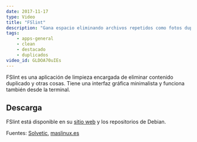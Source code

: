 ```yaml
---
date: 2017-11-17
type: Video
title: "FSlint"
description: "Gana espacio eliminando archivos repetidos como fotos duplicadas y muchos más"
tags:
    - apps-general
    - clean
    - destacado
    - duplicados
video_id: GLDOA70uIEs
---
```


FSlint es una aplicación de limpieza encargada de eliminar contenido duplicado y otras cosas. Tiene una interfaz gráfica minimalista y funciona también desde la terminal.

## Descarga

FSlint está disponible en su [sitio web](http://www.pixelbeat.org/fslint/) y los repositorios de Debian.

Fuentes: [Solvetic](https://www.solvetic.com/tutoriales/article/3061-como-encontrar-y-eliminar-archivos-duplicados-en-linux/), [maslinux.es](http://maslinux.es/como-encontrar-archivos-duplicados-en-gnulinux-y-eliminarlos/)
